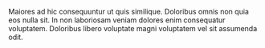 Maiores ad hic consequuntur ut quis similique. Doloribus omnis non quia eos nulla sit. In non laboriosam veniam dolores enim consequatur voluptatem. Doloribus libero voluptate magni voluptatem vel sit assumenda odit.